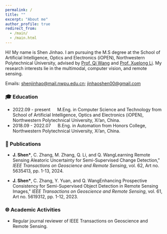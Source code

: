 ```yaml
---
permalink: /
title: ""
excerpt: "About me"
author_profile: true
redirect_from: 
  - /main/
  - /main.html
---
```


Hi! My name is Shen Jinhao. I am pursuing the M.S degree at the School of Artificial Intelligence, Optics and Electronics (iOPEN), Northwestern Polytechnical University, advised by [Prof. Qi Wang](https://crabwq.github.io/) and [Prof. Xuelong Li](http://xuelongli.cn/). My research interests lie in the multimodal, computer vision, and remote sensing. 

Emails: shenjinhao@mail.nwpu.edu.cn; jinhaoshen00@gmail.com


### :mortar_board: Education 
- 2022.09 - present &emsp;  M.Eng. in Computer Science and Technology from School of Artificial Intelligence, Optics and Electronics (iOPEN), Northwestern Polytechnical University, Xi’an, China.
- 2018.09 - 2022.07 &emsp;  B.Eng. in Automation from Honors College, Northwestern Polytechnical University, Xi’an, China.


### :memo: Publications
- **J. Shen\***, C. Zhang, M. Zhang, Q. Li, and Q. WangLearning Remote Sensing Aleatoric Uncertainty for Semi-Supervised Change Detection," *IEEE Transactions on Geoscience and Remote Sensing*, vol. 62, Art no. 5635413, pp. 1-13, 2024.

- **J. Shen\***, C. Zhang, Y. Yuan, and Q. WangEnhancing Prospective Consistency for Semi-Supervised Object Detection in Remote Sensing Images," *IEEE Transactions on Geoscience and Remote Sensing*, vol. 61, Art no. 5619312, pp. 1-12, 2023.


### :globe_with_meridians: Academic Activities
- Regular journal reviewer of IEEE Transactions on Geoscience and Remote Sensing.

<!-- ## Contact
### Email
[firstname].[lastname]16 [at] imperial.ac.uk

### Address
Office 617 \
Huxley Building \
180 Queen's Gate, South Kensington \
London SW7 2AZ \
UK -->
